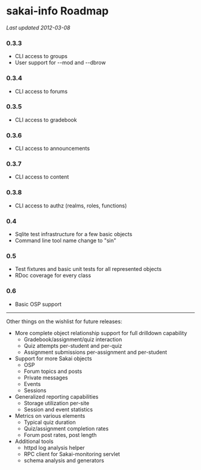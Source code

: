 # sakai-info Roadmap #

*Last updated 2012-03-08*

### 0.3.3 ###

* CLI access to groups
* User support for --mod and --dbrow

### 0.3.4 ###

* CLI access to forums

### 0.3.5 ###

* CLI access to gradebook

### 0.3.6 ###

* CLI access to announcements

### 0.3.7 ###

* CLI access to content

### 0.3.8 ###

* CLI access to authz (realms, roles, functions)

### 0.4 ###

* Sqlite test infrastructure for a few basic objects
* Command line tool name change to "sin"

### 0.5 ###

* Test fixtures and basic unit tests for all represented objects
* RDoc coverage for every class

### 0.6 ###

* Basic OSP support

------

Other things on the wishlist for future releases:

* More complete object relationship support for full drilldown capability
  * Gradebook/assignment/quiz interaction
  * Quiz attempts per-student and per-quiz
  * Assignment submissions per-assignment and per-student
* Support for more Sakai objects
  * OSP
  * Forum topics and posts
  * Private messages
  * Events
  * Sessions
* Generalized reporting capabilities
  * Storage utilization per-site
  * Session and event statistics
* Metrics on various elements
  * Typical quiz duration
  * Quiz/assignment completion rates
  * Forum post rates, post length
* Additional tools
  * httpd log analysis helper
  * RPC client for Sakai-monitoring servlet
  * schema analysis and generators

